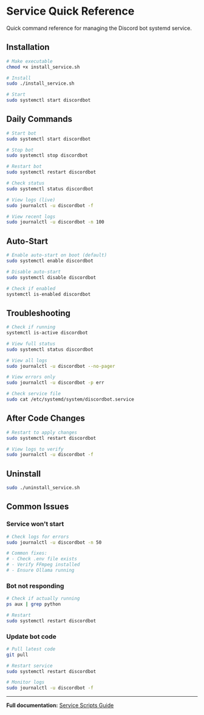 # Service Quick Reference

Quick command reference for managing the Discord bot systemd service.

## Installation

```bash
# Make executable
chmod +x install_service.sh

# Install
sudo ./install_service.sh

# Start
sudo systemctl start discordbot
```

## Daily Commands

```bash
# Start bot
sudo systemctl start discordbot

# Stop bot
sudo systemctl stop discordbot

# Restart bot
sudo systemctl restart discordbot

# Check status
sudo systemctl status discordbot

# View logs (live)
sudo journalctl -u discordbot -f

# View recent logs
sudo journalctl -u discordbot -n 100
```

## Auto-Start

```bash
# Enable auto-start on boot (default)
sudo systemctl enable discordbot

# Disable auto-start
sudo systemctl disable discordbot

# Check if enabled
systemctl is-enabled discordbot
```

## Troubleshooting

```bash
# Check if running
systemctl is-active discordbot

# View full status
sudo systemctl status discordbot

# View all logs
sudo journalctl -u discordbot --no-pager

# View errors only
sudo journalctl -u discordbot -p err

# Check service file
sudo cat /etc/systemd/system/discordbot.service
```

## After Code Changes

```bash
# Restart to apply changes
sudo systemctl restart discordbot

# View logs to verify
sudo journalctl -u discordbot -f
```

## Uninstall

```bash
sudo ./uninstall_service.sh
```

## Common Issues

### Service won't start
```bash
# Check logs for errors
sudo journalctl -u discordbot -n 50

# Common fixes:
# - Check .env file exists
# - Verify FFmpeg installed
# - Ensure Ollama running
```

### Bot not responding
```bash
# Check if actually running
ps aux | grep python

# Restart
sudo systemctl restart discordbot
```

### Update bot code
```bash
# Pull latest code
git pull

# Restart service
sudo systemctl restart discordbot

# Monitor logs
sudo journalctl -u discordbot -f
```

---

**Full documentation:** [Service Scripts Guide](docs/setup/SERVICE_SCRIPTS.md)
